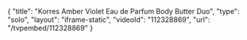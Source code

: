 {
    "title": "Korres Amber Violet Eau de Parfum   Body Butter Duo",
    "type": "solo",
    "layout": "iframe-static",
    "videoId": "112328869",
    "url": "\/tvpembed\/112328869"
}